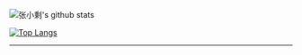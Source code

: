 <div float="left">
  
  ![张小剩's github stats](https://github-readme-stats.vercel.app/api?username=Yiio&show_icons=true&theme=dark)

</div>

<div float="right">
  
[![Top Langs](https://github-readme-stats.vercel.app/api/top-langs/?username=Yiio&layout=compact)](https://github.com/anuraghazra/github-readme-stats)

</div>

---

